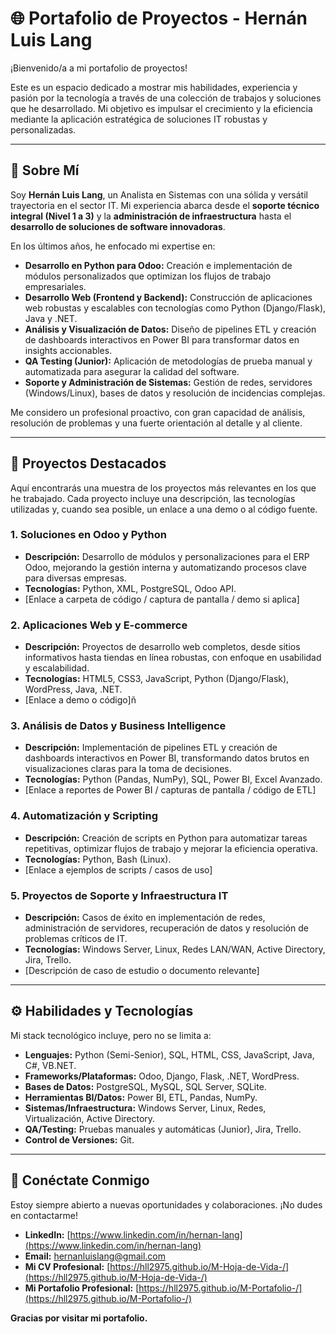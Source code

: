 # 🌐 Portafolio de Proyectos - Hernán Luis Lang

¡Bienvenido/a a mi portafolio de proyectos!

Este es un espacio dedicado a mostrar mis habilidades, experiencia y pasión por la tecnología a través de una colección de trabajos y soluciones que he desarrollado. Mi objetivo es impulsar el crecimiento y la eficiencia mediante la aplicación estratégica de soluciones IT robustas y personalizadas.

---

## 🚀 Sobre Mí

Soy **Hernán Luis Lang**, un Analista en Sistemas con una sólida y versátil trayectoria en el sector IT. Mi experiencia abarca desde el **soporte técnico integral (Nivel 1 a 3)** y la **administración de infraestructura** hasta el **desarrollo de soluciones de software innovadoras**.

En los últimos años, he enfocado mi expertise en:

* **Desarrollo en Python para Odoo:** Creación e implementación de módulos personalizados que optimizan los flujos de trabajo empresariales.
* **Desarrollo Web (Frontend y Backend):** Construcción de aplicaciones web robustas y escalables con tecnologías como Python (Django/Flask), Java y .NET.
* **Análisis y Visualización de Datos:** Diseño de pipelines ETL y creación de dashboards interactivos en Power BI para transformar datos en insights accionables.
* **QA Testing (Junior):** Aplicación de metodologías de prueba manual y automatizada para asegurar la calidad del software.
* **Soporte y Administración de Sistemas:** Gestión de redes, servidores (Windows/Linux), bases de datos y resolución de incidencias complejas.

Me considero un profesional proactivo, con gran capacidad de análisis, resolución de problemas y una fuerte orientación al detalle y al cliente.

---

## 📁 Proyectos Destacados

Aquí encontrarás una muestra de los proyectos más relevantes en los que he trabajado. Cada proyecto incluye una descripción, las tecnologías utilizadas y, cuando sea posible, un enlace a una demo o al código fuente.

### **1. Soluciones en Odoo y Python**
* **Descripción:** Desarrollo de módulos y personalizaciones para el ERP Odoo, mejorando la gestión interna y automatizando procesos clave para diversas empresas.
* **Tecnologías:** Python, XML, PostgreSQL, Odoo API.
* [Enlace a carpeta de código / captura de pantalla / demo si aplica]

### **2. Aplicaciones Web y E-commerce**
* **Descripción:** Proyectos de desarrollo web completos, desde sitios informativos hasta tiendas en línea robustas, con enfoque en usabilidad y escalabilidad.
* **Tecnologías:** HTML5, CSS3, JavaScript, Python (Django/Flask), WordPress, Java, .NET.
* [Enlace a demo o código]ñ

### **3. Análisis de Datos y Business Intelligence**
* **Descripción:** Implementación de pipelines ETL y creación de dashboards interactivos en Power BI, transformando datos brutos en visualizaciones claras para la toma de decisiones.
* **Tecnologías:** Python (Pandas, NumPy), SQL, Power BI, Excel Avanzado.
* [Enlace a reportes de Power BI / capturas de pantalla / código de ETL]

### **4. Automatización y Scripting**
* **Descripción:** Creación de scripts en Python para automatizar tareas repetitivas, optimizar flujos de trabajo y mejorar la eficiencia operativa.
* **Tecnologías:** Python, Bash (Linux).
* [Enlace a ejemplos de scripts / casos de uso]

### **5. Proyectos de Soporte y Infraestructura IT**
* **Descripción:** Casos de éxito en implementación de redes, administración de servidores, recuperación de datos y resolución de problemas críticos de IT.
* **Tecnologías:** Windows Server, Linux, Redes LAN/WAN, Active Directory, Jira, Trello.
* [Descripción de caso de estudio o documento relevante]

---

## ⚙️ Habilidades y Tecnologías

Mi stack tecnológico incluye, pero no se limita a:

* **Lenguajes:** Python (Semi-Senior), SQL, HTML, CSS, JavaScript, Java, C#, VB.NET.
* **Frameworks/Plataformas:** Odoo, Django, Flask, .NET, WordPress.
* **Bases de Datos:** PostgreSQL, MySQL, SQL Server, SQLite.
* **Herramientas BI/Datos:** Power BI, ETL, Pandas, NumPy.
* **Sistemas/Infraestructura:** Windows Server, Linux, Redes, Virtualización, Active Directory.
* **QA/Testing:** Pruebas manuales y automáticas (Junior), Jira, Trello.
* **Control de Versiones:** Git.

---

## 🤝 Conéctate Conmigo

Estoy siempre abierto a nuevas oportunidades y colaboraciones. ¡No dudes en contactarme!

* **LinkedIn:** [https://www.linkedin.com/in/hernan-lang](https://www.linkedin.com/in/hernan-lang)
* **Email:** hernanluislang@gmail.com
* **Mi CV Profesional:** [https://hll2975.github.io/M-Hoja-de-Vida-/](https://hll2975.github.io/M-Hoja-de-Vida-/)
* **Mi Portafolio Profesional:** [https://hll2975.github.io/M-Portafolio-/](https://hll2975.github.io/M-Portafolio-/)

**Gracias por visitar mi portafolio.**
